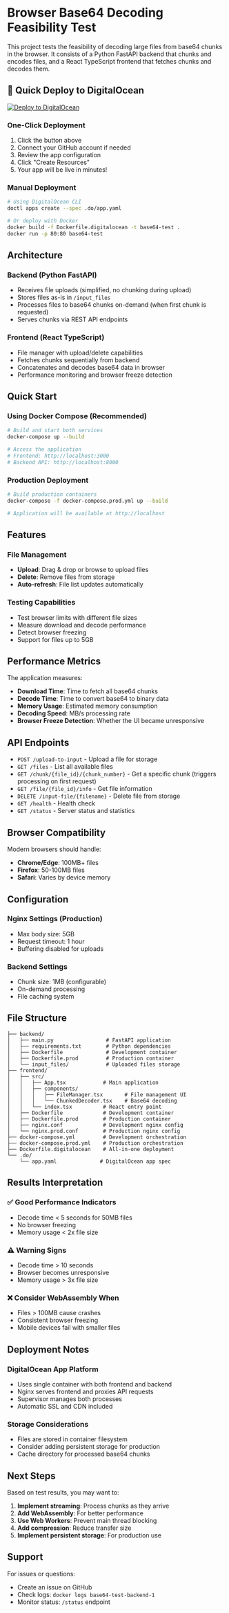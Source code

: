 # Browser Base64 Decoding Feasibility Test

This project tests the feasibility of decoding large files from base64 chunks in the browser. It consists of a Python FastAPI backend that chunks and encodes files, and a React TypeScript frontend that fetches chunks and decodes them.

## 🚀 Quick Deploy to DigitalOcean

[![Deploy to DigitalOcean](https://www.deploytodo.com/do-btn-blue.svg)](https://cloud.digitalocean.com/apps/new?repo=https://github.com/TSstaticWebsites/base64-test/tree/master)

### One-Click Deployment
1. Click the button above
2. Connect your GitHub account if needed
3. Review the app configuration
4. Click "Create Resources"
5. Your app will be live in minutes!

### Manual Deployment
```bash
# Using DigitalOcean CLI
doctl apps create --spec .do/app.yaml

# Or deploy with Docker
docker build -f Dockerfile.digitalocean -t base64-test .
docker run -p 80:80 base64-test
```

## Architecture

### Backend (Python FastAPI)
- Receives file uploads (simplified, no chunking during upload)
- Stores files as-is in `/input_files`
- Processes files to base64 chunks on-demand (when first chunk is requested)
- Serves chunks via REST API endpoints

### Frontend (React TypeScript)
- File manager with upload/delete capabilities
- Fetches chunks sequentially from backend
- Concatenates and decodes base64 data in browser
- Performance monitoring and browser freeze detection

## Quick Start

### Using Docker Compose (Recommended)

```bash
# Build and start both services
docker-compose up --build

# Access the application
# Frontend: http://localhost:3000
# Backend API: http://localhost:8000
```

### Production Deployment

```bash
# Build production containers
docker-compose -f docker-compose.prod.yml up --build

# Application will be available at http://localhost
```

## Features

### File Management
- **Upload**: Drag & drop or browse to upload files
- **Delete**: Remove files from storage
- **Auto-refresh**: File list updates automatically

### Testing Capabilities
- Test browser limits with different file sizes
- Measure download and decode performance
- Detect browser freezing
- Support for files up to 5GB

## Performance Metrics

The application measures:

- **Download Time**: Time to fetch all base64 chunks
- **Decode Time**: Time to convert base64 to binary data
- **Memory Usage**: Estimated memory consumption
- **Decoding Speed**: MB/s processing rate
- **Browser Freeze Detection**: Whether the UI became unresponsive

## API Endpoints

- `POST /upload-to-input` - Upload a file for storage
- `GET /files` - List all available files
- `GET /chunk/{file_id}/{chunk_number}` - Get a specific chunk (triggers processing on first request)
- `GET /file/{file_id}/info` - Get file information
- `DELETE /input-file/{filename}` - Delete file from storage
- `GET /health` - Health check
- `GET /status` - Server status and statistics

## Browser Compatibility

Modern browsers should handle:
- **Chrome/Edge**: 100MB+ files
- **Firefox**: 50-100MB files  
- **Safari**: Varies by device memory

## Configuration

### Nginx Settings (Production)
- Max body size: 5GB
- Request timeout: 1 hour
- Buffering disabled for uploads

### Backend Settings
- Chunk size: 1MB (configurable)
- On-demand processing
- File caching system

## File Structure

```
├── backend/
│   ├── main.py                 # FastAPI application
│   ├── requirements.txt        # Python dependencies
│   ├── Dockerfile              # Development container
│   ├── Dockerfile.prod         # Production container
│   └── input_files/            # Uploaded files storage
├── frontend/
│   ├── src/
│   │   ├── App.tsx            # Main application
│   │   ├── components/
│   │   │   ├── FileManager.tsx       # File management UI
│   │   │   └── ChunkedDecoder.tsx    # Base64 decoding
│   │   └── index.tsx          # React entry point
│   ├── Dockerfile             # Development container
│   ├── Dockerfile.prod        # Production container
│   ├── nginx.conf             # Development nginx config
│   └── nginx.prod.conf        # Production nginx config
├── docker-compose.yml         # Development orchestration
├── docker-compose.prod.yml    # Production orchestration
├── Dockerfile.digitalocean    # All-in-one deployment
└── .do/
    └── app.yaml              # DigitalOcean app spec
```

## Results Interpretation

### ✅ Good Performance Indicators
- Decode time < 5 seconds for 50MB files
- No browser freezing
- Memory usage < 2x file size

### ⚠️ Warning Signs
- Decode time > 10 seconds
- Browser becomes unresponsive
- Memory usage > 3x file size

### ❌ Consider WebAssembly When
- Files > 100MB cause crashes
- Consistent browser freezing
- Mobile devices fail with smaller files

## Deployment Notes

### DigitalOcean App Platform
- Uses single container with both frontend and backend
- Nginx serves frontend and proxies API requests
- Supervisor manages both processes
- Automatic SSL and CDN included

### Storage Considerations
- Files are stored in container filesystem
- Consider adding persistent storage for production
- Cache directory for processed base64 chunks

## Next Steps

Based on test results, you may want to:

1. **Implement streaming**: Process chunks as they arrive
2. **Add WebAssembly**: For better performance
3. **Use Web Workers**: Prevent main thread blocking
4. **Add compression**: Reduce transfer size
5. **Implement persistent storage**: For production use

## Support

For issues or questions:
- Create an issue on GitHub
- Check logs: `docker logs base64-test-backend-1`
- Monitor status: `/status` endpoint